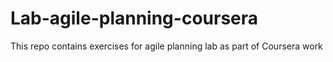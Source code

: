 # Lab-agile-planning-coursera
This repo contains exercises for agile planning lab as part of Coursera work
